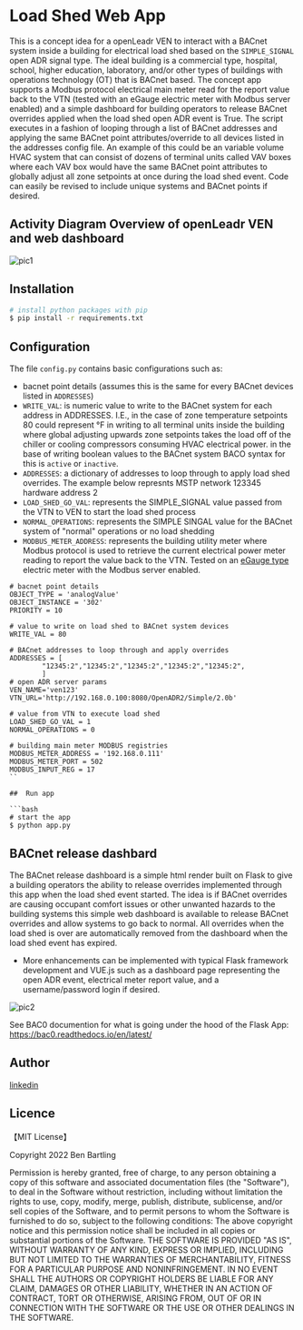 # Load Shed Web App

This is a concept idea for a openLeadr VEN to interact with a BACnet system inside a building for electrical load shed based on the `SIMPLE_SIGNAL` open ADR signal type. 
The ideal building is a commercial type, hospital, school, higher education, laboratory, and/or other types of buildings with operations technology (OT) that is BACnet based. 
The concept app supports a Modbus protocol electrical main meter read for the report value back to the VTN (tested with an eGauge electric meter with Modbus server enabled) and a simple dashboard for building operators to release BACnet overrides applied when the load shed open ADR event is True.
The script executes in a fashion of looping through a list of BACnet addresses and applying the same BACnet point attributes/override to all devices listed in the addresses config file.
An example of this could be an variable volume HVAC system that can consist of dozens of terminal units called VAV boxes where each VAV box would have the same BACnet point attributes to globally adjust all zone setpoints at once during the load shed event.
Code can easily be revised to include unique systems and BACnet points if desired.

## Activity Diagram Overview of openLeadr VEN and web dashboard

![pic1](/images/loadShedActivity.PNG)


## Installation

```bash
# install python packages with pip
$ pip install -r requirements.txt
```
##  Configuration
The file `config.py` contains basic configurations such as:
* bacnet point details (assumes this is the same for every BACnet devices listed in `ADDRESSES`)
* `WRITE_VAL`: is numeric value to write to the BACnet system for each address in ADDRESSES. I.E., in the case of zone temperature setpoints 80 could represent °F in writing to all terminal units inside the building where global adjusting upwards zone setpoints takes the load off of the chiller or cooling compressors consuming HVAC electrical power. in the base of writing boolean values to the BACnet system BACO syntax for this is `active` or `inactive`.
* `ADDRESSES`: a dictionary of addresses to loop through to apply load shed overrides. The example below represnts MSTP network 123345 hardware address 2
* `LOAD_SHED_GO_VAL`: represents the SIMPLE_SIGNAL value passed from the VTN to VEN to start the load shed process
* `NORMAL_OPERATIONS`: represents the SIMPLE SINGAL value for the BACnet system of "normal" operations or no load shedding
* `MODBUS_METER_ADDRESS`: represents the building utility meter where Modbus protocol is used to retrieve the current electrical power meter reading to report the value back to the VTN. Tested on an [eGauge type](https://www.egauge.net/commercial-energy-monitor/) electric meter with the Modbus server enabled.
```
# bacnet point details
OBJECT_TYPE = 'analogValue'
OBJECT_INSTANCE = '302'
PRIORITY = 10

# value to write on load shed to BACnet system devices
WRITE_VAL = 80 

# BACnet addresses to loop through and apply overrides
ADDRESSES = [
        "12345:2","12345:2","12345:2","12345:2","12345:2",
        ]
# open ADR server params
VEN_NAME='ven123'
VTN_URL='http://192.168.0.100:8080/OpenADR2/Simple/2.0b'

# value from VTN to execute load shed
LOAD_SHED_GO_VAL = 1
NORMAL_OPERATIONS = 0

# building main meter MODBUS registries
MODBUS_METER_ADDRESS = '192.168.0.111'
MODBUS_METER_PORT = 502
MODBUS_INPUT_REG = 17
``

##  Run app

```bash
# start the app
$ python app.py
```

## BACnet release dashbard
The BACnet release dashboard is a simple html render built on Flask to give a building operators the ability to release overrides implemented through this app when the load shed event started. 
The idea is if BACnet overrides are causing occupant comfort issues or other unwanted hazards to the building systems this simple web dashboard is available to release BACnet overrides and allow systems to go back to normal. 
All overrides when the load shed is over are automatically removed from the dashboard when the load shed event has expired.
* More enhancements can be implemented with typical Flask framework development and VUE.js such as a dashboard page representing the open ADR event, electrical meter report value, and a username/password login if desired.

![pic2](/images/release_dashboard.PNG)

See BAC0 documention for what is going under the hood of the Flask App:
https://bac0.readthedocs.io/en/latest/

## Author

[linkedin](https://www.linkedin.com/in/ben-bartling-510a0961/)

## Licence

【MIT License】

Copyright 2022 Ben Bartling

Permission is hereby granted, free of charge, to any person obtaining a copy of this software and associated documentation files (the "Software"), to deal in the Software without restriction, including without limitation the rights to use, copy, modify, merge, publish, distribute, sublicense, and/or sell copies of the Software, and to permit persons to whom the Software is furnished to do so, subject to the following conditions: The above copyright notice and this permission notice shall be included in all copies or substantial portions of the Software. THE SOFTWARE IS PROVIDED "AS IS", WITHOUT WARRANTY OF ANY KIND, EXPRESS OR IMPLIED, INCLUDING BUT NOT LIMITED TO THE WARRANTIES OF MERCHANTABILITY, FITNESS FOR A PARTICULAR PURPOSE AND NONINFRINGEMENT. IN NO EVENT SHALL THE AUTHORS OR COPYRIGHT HOLDERS BE LIABLE FOR ANY CLAIM, DAMAGES OR OTHER LIABILITY, WHETHER IN AN ACTION OF CONTRACT, TORT OR OTHERWISE, ARISING FROM, OUT OF OR IN CONNECTION WITH THE SOFTWARE OR THE USE OR OTHER DEALINGS IN THE SOFTWARE.
